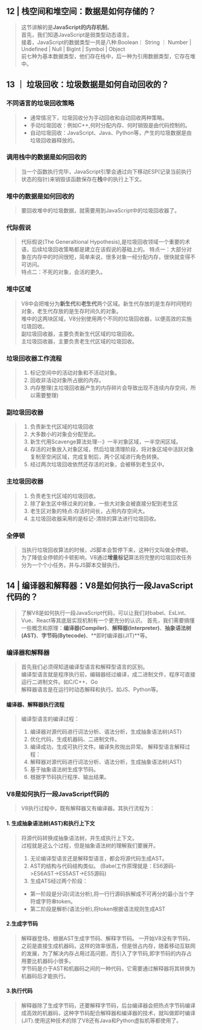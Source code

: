## 12 | 栈空间和堆空间：数据是如何存储的？
> 这节讲解的是**JavaScript的内存机制**。  
> 首先，我们知道JavaScript是弱类型动态语言。  
> 接着，JavaScript的数据类型一共是八种:Boolean｜ String ｜ Number | Undefined | Null | BigInt | Symbol | Object   
> 前七种为基本数据类型，他们存在栈中，后一种为引用数据类型，它存在堆中。  

## 13 ｜ 垃圾回收：垃圾数据是如何自动回收的？
### 不同语言的垃圾回收策略
> + 通常情况下，垃圾回收分为手动回收和自动回收两种策略。  
> + 手动垃圾回收：例如C++,何时分配内存、何时销毁是由代码控制的。  
> + 自动垃圾回收：JavaScript、Java、Python等，产生的垃圾数据是由垃圾回收器释放的。

### 调用栈中的数据是如何回收的
> 当一个函数执行完毕，JavaScript引擎会通过向下移动ESP(记录当前执行状态的指针)来销毁该函数保存在**栈**中的执行上下文。 
### 堆中的数据是如何回收的  
> 要回收堆中的垃圾数据，就需要用到JavaScript中的垃圾回收器了。

### 代际假说
> 代际假说(The Generaltional Hypothesis),是垃圾回收领域一个重要的术语，后续垃圾回收策略都是建立在该假说的基础上的。 
> 特点一：大部分对象在内存中的时间很短，简单来说，很多对象一经分配内存，很快就变得不可访问。  
> 特点二：不死的对象，会活的更久。

### 堆中区域
> V8中会把堆分为**新生代**和**老生代**两个区域。新生代存放的是生存时间短的对象，老生代存放的是生存时间久的对象。  
> 堆中的这两块区域，V8分别使用两个不同的垃圾回收器，以便高效的实施垃圾回收。  
> 副垃圾回收器，主要负责新生代区域的垃圾回收。  
> 主垃圾回收器，主要负责老生代区域的垃圾回收。

### 垃圾回收器工作流程
> 1. 标记空间中的活动对象和不活动对象。 
> 2. 回收非活动对象所占据的内存。 
> 3. 内存整理(主垃圾回收器产生的内存碎片会导致出现不连续内存空间，所以需要整理)

### 副垃圾回收器
> 1. 负责新生代区域的垃圾回收 
> 2. 大多数小的对象会分配至此。 
> 3. 新生代用Scavenge算法处理--》一半对象区域，一半空闲区域。 
> 4. 存活的对象放入对象区域，然后垃圾清理阶段，将对象区域中活跃对象复制至空闲区域，完成复制后，两个区域进行角色转换。 
> 5. 经过两次垃圾回收依然还存活的对象，会被移到老生区中。

### 主垃圾回收器
> 1. 负责老生代区域的垃圾回收。 
> 2. 除了新生区中移过来的对象，一些大对象会被直接分配到老生区 
> 3. 老生区对象的特点:存活时间长，占用内存空间大。  
> 4. 主垃圾回收器采用的是标记-清除的算法进行垃圾回收。  

### 全停顿
> 当执行垃圾回收算法的时候，JS脚本会暂停下来，这种行文叫做全停顿。 
> 为了降低全停顿的卡顿影响，V8通过**增量标记**算法将完整的垃圾回收任务分为一个个小任务，并与JS脚本交替执行。

## 14 | 编译器和解释器：V8是如何执行一段JavaScript代码的？
> 了解V8是如何执行一段JavaScript代码，可以让我们对babel、EsLint、Vue、React等其底层实现机制有一个更充分的认识。 
> 首先，我们需要搞懂一些概念和原理：**编译器(Compiler)**、**解释器(Interpreter)**、**抽象语法树(AST)**、**字节码(Bytecode)**、**即时编译器(JIT)**等。 

### 编译器和解释器
> 首先我们必须得知道编译型语言和解释型语言的区别。  
> 编译型语言就是程序执行前，编辑器经过编译，成二进制文件，程序可直接运行二进制文件。如C/C++、Go   
> 解释器语言是在运行时动态解释和执行。如JS、Python等。  
#### 编译器、解释器执行流程
> 编译型语言的编译过程：  
> 1. 编译器对源代码进行词法分析、语法分析，生成抽象语法树(AST)  
> 2. 优化代码，生成机器码、二进制文件。 
> 3. 编译成功，生成可执行文件。编译失败抛出异常。 
> 解释型语言解释过程：  
> 1. 解释器对源代码进行词法分析、语法分析，生成抽象语法树(AST)  
> 2. 基于抽象语法树生成字节码。 
> 3. 根据字节码执行程序、输出结果。

### V8是如何执行一段JavaScript代码的
> V8执行过程中，既有解释器又有编译器。其执行流程为：    
#### 1. 生成抽象语法树(AST)和执行上下文
> 将源代码转换成抽象语法树，并生成执行上下文。  
> 过程就是这么个过程，但是抽象语法树的理解我们要展开。  
> 1. 无论编译型语言还是解释型语言，都会将源代码生成AST。  
> 2. AST的结构与代码结构类似。 
> (Babel工作原理就是：ES6源码->ES6AST->ES5AST->ES5源码)   
> 3. 生成ATS经过两个阶段：  
> + 第一阶段是分词(词法分析),将一行行源码拆解成不可再分的最小当个字符或字符串token。    
> + 第二阶段是解析(语法分析),将token根据语法规则生成AST 
#### 2.生成字节码
> 解释器登场，根据AST生成字节码、解释字节码。 
> 一开始V8没有字节码，之前是直接生成机器码，这样的效率很高，但是很占内存，随着移动互联网的发展，为了解决内存占用过高问题，而引入了字节码,即字节码的内存占用要比机器码小很多。  
> 字节码是介于AST和机器码之间的一种代码，它需要通过解释器将其转换为机器码后才能执行。 
#### 3.执行代码
> 解释器除了生成字节码，还要解释字节码，后台编译器会把热点字节码编译成高效的机器码，这种字节码配合解释器和编译器的技术，就叫做即时编译(JIT).使用这种技术的除了V8还有Java和Python虚拟机等都使用了。
